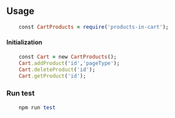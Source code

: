 ## Usage
```ruby
    const CartProducts = require('products-in-cart');
```
#### Initialization
```ruby
    const Cart = new CartProducts();
    Cart.addProduct('id','pageType');
    Cart.deleteProduct('id');
    Cart.getProduct('id');
```

### Run test
```ruby
    npm run test
```